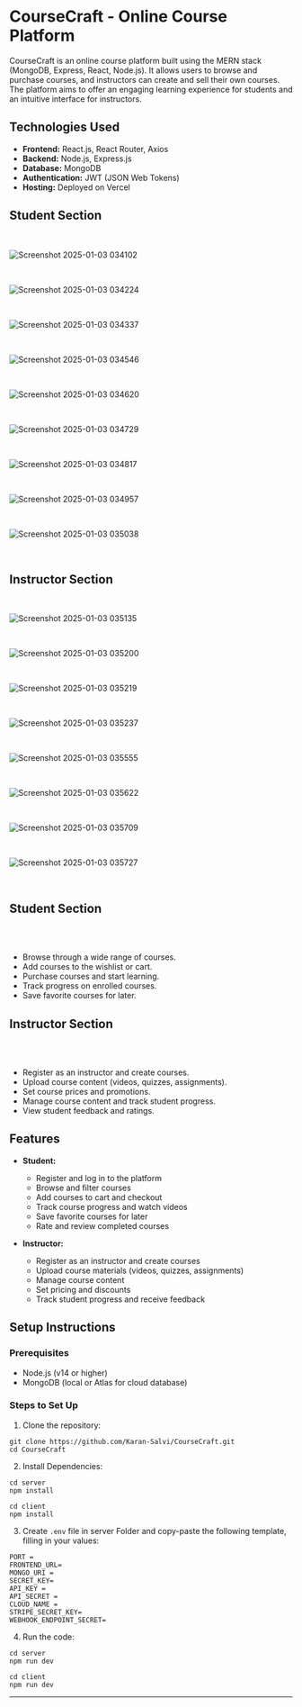# CourseCraft - Online Course Platform

CourseCraft is an online course platform built using the MERN stack (MongoDB, Express, React, Node.js). It allows users to browse and purchase courses, and instructors can create and sell their own courses. The platform aims to offer an engaging learning experience for students and an intuitive interface for instructors.

## Technologies Used
- **Frontend:** React.js, React Router, Axios
- **Backend:** Node.js, Express.js
- **Database:** MongoDB
- **Authentication:** JWT (JSON Web Tokens)
- **Hosting:** Deployed on Vercel

<h2>Student Section</h2>

<br/>

![Screenshot 2025-01-03 034102](https://github.com/user-attachments/assets/70701da8-7e8b-4546-ad27-b7d7e984696b)

<br/>

![Screenshot 2025-01-03 034224](https://github.com/user-attachments/assets/bca40e4f-f337-4cc0-bae7-1ee196777188)

<br/>

![Screenshot 2025-01-03 034337](https://github.com/user-attachments/assets/68b5916e-6e24-4105-afdb-208184303e16)

<br/>

![Screenshot 2025-01-03 034546](https://github.com/user-attachments/assets/e7af2020-6372-4f7f-bde3-e57717fb35db)

<br/>

![Screenshot 2025-01-03 034620](https://github.com/user-attachments/assets/fede77cd-9b09-4b55-9de9-3fd21f9b6c68)

<br/>

![Screenshot 2025-01-03 034729](https://github.com/user-attachments/assets/a486e4c2-9474-40a6-bc96-20c8c5b37545)

<br/>

![Screenshot 2025-01-03 034817](https://github.com/user-attachments/assets/4df6d4f8-7e03-4eb4-8530-29b5e7fdc57e)

<br/>

![Screenshot 2025-01-03 034957](https://github.com/user-attachments/assets/0d0db95f-1770-44ea-bbd9-393762b98521)

<br/>

![Screenshot 2025-01-03 035038](https://github.com/user-attachments/assets/4bf8e24d-a499-47f2-a72f-ed8c637f67a2)

<br/>

<h2>Instructor Section</h2>

<br/>

![Screenshot 2025-01-03 035135](https://github.com/user-attachments/assets/bb24ea68-2ba8-4934-9ad6-c11f4cfa059d)

<br/>

![Screenshot 2025-01-03 035200](https://github.com/user-attachments/assets/8ee05a4c-23b6-4ccb-a0a9-3f61c786b5e9)

<br/>

![Screenshot 2025-01-03 035219](https://github.com/user-attachments/assets/b40c96cf-0c64-4470-a615-03792bcc5682)

<br/>

![Screenshot 2025-01-03 035237](https://github.com/user-attachments/assets/29f76ca4-a475-49fe-a8c9-1961a6d36439)

<br/>

![Screenshot 2025-01-03 035555](https://github.com/user-attachments/assets/875e43df-4efd-44ec-9fcf-6d9b0b932ff3)

<br/>

![Screenshot 2025-01-03 035622](https://github.com/user-attachments/assets/974e9bed-016f-4c2b-9ecf-f9fb23c60be2)


<br/>

![Screenshot 2025-01-03 035709](https://github.com/user-attachments/assets/b94254e8-3c00-48f0-9198-03a3a53b3f55)

<br/>

![Screenshot 2025-01-03 035727](https://github.com/user-attachments/assets/a98e393c-4f01-45c9-b741-2cd36f89fde1)

<br/>


<h2>Student Section</h2>

<br/>


<br/>

- Browse through a wide range of courses.
- Add courses to the wishlist or cart.
- Purchase courses and start learning.
- Track progress on enrolled courses.
- Save favorite courses for later.

<h2>Instructor Section</h2>

<br/>

<br/>

- Register as an instructor and create courses.
- Upload course content (videos, quizzes, assignments).
- Set course prices and promotions.
- Manage course content and track student progress.
- View student feedback and ratings.

## Features
- **Student:**
  - Register and log in to the platform
  - Browse and filter courses
  - Add courses to cart and checkout
  - Track course progress and watch videos
  - Save favorite courses for later
  - Rate and review completed courses

- **Instructor:**
  - Register as an instructor and create courses
  - Upload course materials (videos, quizzes, assignments)
  - Manage course content
  - Set pricing and discounts
  - Track student progress and receive feedback

## Setup Instructions

### Prerequisites
- Node.js (v14 or higher)
- MongoDB (local or Atlas for cloud database)

### Steps to Set Up

1. Clone the repository:

```
git clone https://github.com/Karan-Salvi/CourseCraft.git
cd CourseCraft
```

2. Install Dependencies:

```
cd server
npm install

cd client
npm install
```

3. Create `.env` file in server Folder and copy-paste the following template, filling in your values:

```
PORT =
FRONTEND_URL=
MONGO_URI =
SECRET_KEY=
API_KEY =
API_SECRET =
CLOUD_NAME =
STRIPE_SECRET_KEY=
WEBHOOK_ENDPOINT_SECRET=
```

4. Run the code:

```
cd server
npm run dev

cd client
npm run dev
```

---


